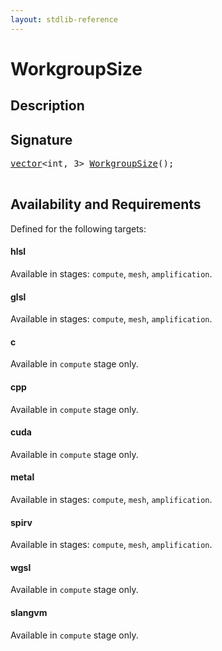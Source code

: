 ```yaml
---
layout: stdlib-reference
---
```


# WorkgroupSize

## Description





## Signature 

<pre>
<a href="../types/vector/index.html" class="code_type">vector</a>&lt;<span class="code_keyword">int</span>, 3&gt; <a href="workgroupsize-09.html">WorkgroupSize</a>();

</pre>

## Availability and Requirements

Defined for the following targets:

#### hlsl
Available in stages: `compute`, `mesh`, `amplification`.

#### glsl
Available in stages: `compute`, `mesh`, `amplification`.

#### c
Available in `compute` stage only.

#### cpp
Available in `compute` stage only.

#### cuda
Available in `compute` stage only.

#### metal
Available in stages: `compute`, `mesh`, `amplification`.

#### spirv
Available in stages: `compute`, `mesh`, `amplification`.

#### wgsl
Available in `compute` stage only.

#### slangvm
Available in `compute` stage only.



